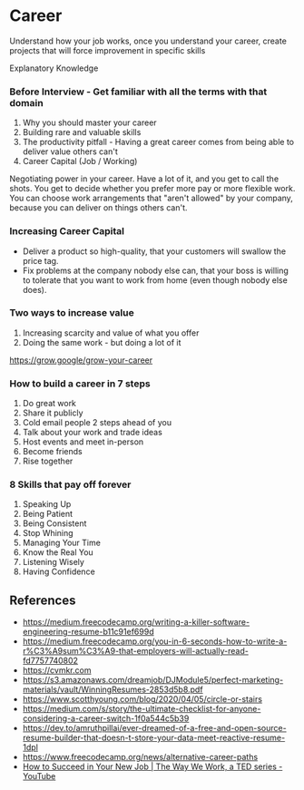 # Career

Understand how your job works, once you understand your career, create projects that will force improvement in specific skills

Explanatory Knowledge

### Before Interview - Get familiar with all the terms with that domain

1. Why you should master your career
2. Building rare and valuable skills
3. The productivity pitfall - Having a great career comes from being able to deliver value others can't
4. Career Capital (Job / Working)

Negotiating power in your career. Have a lot of it, and you get to call the shots. You get to decide whether you prefer more pay or more flexible work. You can choose work arrangements that "aren't allowed" by your company, because you can deliver on things others can't.

### Increasing Career Capital

- Deliver a product so high-quality, that your customers will swallow the price tag.
- Fix problems at the company nobody else can, that your boss is willing to tolerate that you want to work from home (even though nobody else does).

### Two ways to increase value

1. Increasing scarcity and value of what you offer
2. Doing the same work - but doing a lot of it

https://grow.google/grow-your-career

### How to build a career in 7 steps

1. Do great work
2. Share it publicly
3. Cold email people 2 steps ahead of you
4. Talk about your work and trade ideas
5. Host events and meet in-person
6. Become friends
7. Rise together

### 8 Skills that pay off forever

1. Speaking Up
2. Being Patient
3. Being Consistent
4. Stop Whining
5. Managing Your Time
6. Know the Real You
7. Listening Wisely
8. Having Confidence

## References

- https://medium.freecodecamp.org/writing-a-killer-software-engineering-resume-b11c91ef699d
- https://medium.freecodecamp.org/you-in-6-seconds-how-to-write-a-r%C3%A9sum%C3%A9-that-employers-will-actually-read-fd7757740802
- https://cvmkr.com
- https://s3.amazonaws.com/dreamjob/DJModule5/perfect-marketing-materials/vault/WinningResumes-2853d5b8.pdf
- https://www.scotthyoung.com/blog/2020/04/05/circle-or-stairs
- https://medium.com/s/story/the-ultimate-checklist-for-anyone-considering-a-career-switch-1f0a544c5b39
- https://dev.to/amruthpillai/ever-dreamed-of-a-free-and-open-source-resume-builder-that-doesn-t-store-your-data-meet-reactive-resume-1dpl
- https://www.freecodecamp.org/news/alternative-career-paths
- [How to Succeed in Your New Job | The Way We Work, a TED series - YouTube](https://www.youtube.com/watch?v=WgR6mUSsEig)

